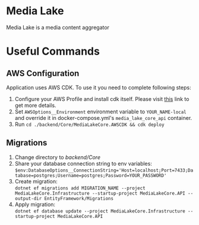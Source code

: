# Media Lake
Media Lake is a media content aggregator

# Useful Commands

## AWS Configuration

Application uses AWS CDK. To use it you need to complete following steps:
1. Configure your AWS Profile and install cdk itself. Please visit [this](https://docs.aws.amazon.com/cdk/v2/guide/work-with.html) link to get more details.
2. Set `AWSOptions__Environment` environment variable to `YOUR_NAME-local` and override it in docker-compose.yml's `media_lake_core_api` container.
3. Run `cd ./backend/Core/MediaLakeCore.AWSCDK && cdk deploy`

## Migrations
1. Change directory to *backend/Core*
2. Share your database connection string to env variables:\
`$env:DatabaseOptions__ConnectionString='Host=localhost;Port=7433;Database=postgres;Username=postgres;Password=YOUR_PASSWORD'`
3. Create migration:\
`dotnet ef migrations add MIGRATION_NAME --project MediaLakeCore.Infrastructure --startup-project MediaLakeCore.API --output-dir EntityFramework/Migrations`
4. Apply migration:\
`dotnet ef database update --project MediaLakeCore.Infrastructure --startup-project MediaLakeCore.API`